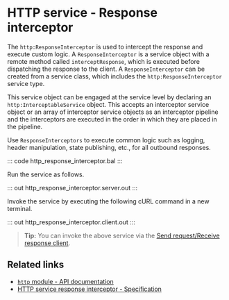 # HTTP service - Response interceptor

The `http:ResponseInterceptor` is used to intercept the response and execute custom logic. A `ResponseInterceptor` is a service object with a remote method called `interceptResponse`, which is executed before dispatching the response to the client. A `ResponseInterceptor` can be created from a service class, which includes the `http:ResponseInterceptor` service type. 

This service object can be engaged at the service level by declaring an `http:InterceptableService` object. This accepts an interceptor service object or an array of interceptor service objects as an interceptor pipeline and the interceptors are executed in the order in which they are placed in the pipeline. 

Use `ResponseInterceptors` to execute common logic such as logging, header manipulation, state publishing, etc., for all outbound responses.

::: code http_response_interceptor.bal :::

Run the service as follows.

::: out http_response_interceptor.server.out :::

Invoke the service by executing the following cURL command in a new terminal.

::: out http_response_interceptor.client.out :::

>**Tip:** You can invoke the above service via the [Send request/Receive response client](/learn/by-example/http-client-send-request-receive-response/).

## Related links
- [`http` module - API documentation](https://lib.ballerina.io/ballerina/http/latest/)
- [HTTP service response interceptor - Specification](/spec/http/#812-response-interceptor)
